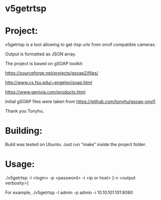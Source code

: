 # v5getrtsp
# Project:
v5getrtsp is a tool allowing to get rtsp urls from onvif compatible cameras.

Output is formatted as JSON array.

The project is based on gSOAP toolkit:

https://sourceforge.net/projects/gsoap2/files/

http://www.cs.fsu.edu/~engelen/soap.html

https://www.genivia.com/products.html

Initial gSOAP files were taken from https://github.com/tonyhu/gsoap-onvif.

Thank you Tonyhu.

# Building:
Build was tested on Ubuntu.
Just run "make" inside the project folder.

# Usage:
./v5getrtsp -l \<login\> -p \<password\> 	-i \<ip or host\> [-v \<output verbosity\>]

For example, ./v5getrtsp -l admin -p admin -i 10.10.101.101:8080
